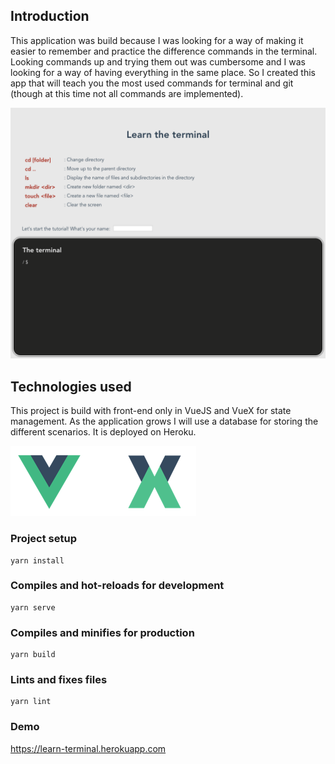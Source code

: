 ## Introduction

This application was build because I was looking for a way of making it easier to remember and practice the difference commands in the terminal. Looking commands up and trying them out was cumbersome and I was looking for a way of having everything in the same place. So I created this app that will teach you the most used commands for terminal and git (though at this time not all commands are implemented).

![screenshot](/src/assets/screenshot.png)

## Technologies used

This project is build with front-end only in VueJS and VueX for state management. As the application grows I will use a database for storing the different scenarios. It is deployed on Heroku.

![tech](/src/assets/tech.png)

### Project setup

```
yarn install
```



### Compiles and hot-reloads for development

```
yarn serve
```



### Compiles and minifies for production

```
yarn build
```

### Lints and fixes files

```
yarn lint
```



### Demo

https://learn-terminal.herokuapp.com

